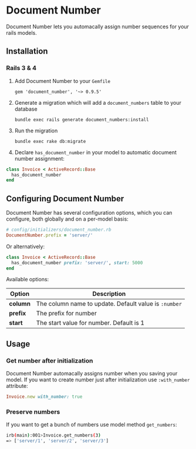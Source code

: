# Document Number

Document Number lets you automacally assign number sequences for your rails models.

## Installation

### Rails 3 & 4

1. Add Document Number to your `Gemfile`

    `gem 'document_number', '~> 0.9.5'`

2. Generate a migration which will add a `document_numbers` table to your database

    `bundle exec rails generate document_numbers:install`

3. Run the migration

    `bundle exec rake db:migrate`

4. Declare `has_document_number` in your model to automatic document number assignment:

```ruby
class Invoice < ActiveRecord::Base
  has_document_number
end
```

## Configuring Document Number

Document Number has several configuration options, which you can configure, both globally and on a per-model basis:

```ruby
# config/initializers/document_number.rb
DocumentNumber.prefix = 'server/'
```

Or alternatively:

```ruby
class Invoice < ActiveRecord::Base
  has_document_number prefix: 'server/', start: 5000
end
```

Available options:

| Option | Description |
|--------|-------------|
| **column** | The column name to update. Default value is `:number` |
| **prefix** | The prefix for number |
| **start**  | The start value for number. Default is 1 |

## Usage

### Get number after initialization

Document Number automacally assigns number when you saving your model. If you want to create number just after initialization use `:with_number` attribute:

```ruby
Invoice.new with_number: true
```

### Preserve numbers

If you want to get a bunch of numbers use model method `get_numbers`:

```sh
irb(main):001>Invoice.get_numbers(3)
=> ['server/1', 'server/2', 'server/3']
```
